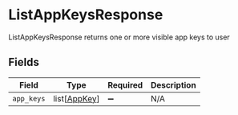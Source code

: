 # ListAppKeysResponse

ListAppKeysResponse returns one or more visible app keys to user


## Fields

| Field                                         | Type                                          | Required                                      | Description                                   |
| --------------------------------------------- | --------------------------------------------- | --------------------------------------------- | --------------------------------------------- |
| `app_keys`                                    | list[[AppKey](../../models/shared/appkey.md)] | :heavy_minus_sign:                            | N/A                                           |